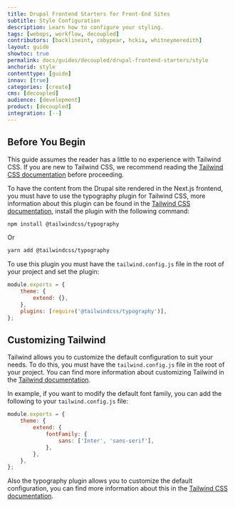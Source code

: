 ```yaml
---
title: Drupal Frontend Starters for Front-End Sites
subtitle: Style Configuration
description: Learn how to configure your styling.
tags: [webops, workflow, decoupled]
contributors: [backlineint, cobypear, hckia, whitneymeredith]
layout: guide
showtoc: true
permalink: docs/guides/decoupled/drupal-frontend-starters/style
anchorid: style
contenttype: [guide]
innav: [true]
categories: [create]
cms: [decoupled]
audience: [development]
product: [decoupled]
integration: [--]
---
```


## Before You Begin

This guide assumes the reader has a little to no experience with Tailwind CSS.
If you are new to Tailwind CSS, we recommend reading the
[Tailwind CSS documentation](https://tailwindcss.com/docs) before proceeding.

To have the content from the Drupal site rendered in the Next.js frontend, you
must have to use the typography plugin for Tailwind CSS, more information about
this plugin can be found in the
[Tailwind CSS documentation](https://tailwindcss.com/docs/typography-plugin),
install the plugin with the following command:

```bash
npm install @tailwindcss/typography
```

Or

```bash
yarn add @tailwindcss/typography
```

To use this plugin you must have the `tailwind.config.js` file in the root of
your project and set the plugin:

```js
module.exports = {
	theme: {
		extend: {},
	},
	plugins: [require('@tailwindcss/typography')],
};
```

## Customizing Tailwind

Tailwind allows you to customize the default configuration to suit your needs.
To do this, you must have the `tailwind.config.js` file in the root of your
project. You can find more information about customizing Tailwind in the
[Tailwind documentation](https://tailwindcss.com/docs/configuration).

In example, if you want to modify the default font family, you can add the
following to your `tailwind.config.js` file:

```js
module.exports = {
	theme: {
		extend: {
			fontFamily: {
				sans: ['Inter', 'sans-serif'],
			},
		},
	},
};
```

Also the typography plugin allows you to customize the default configuration,
you can find more information about this in the
[Tailwind CSS documentation](https://tailwindcss.com/docs/typography-plugin#customizing-the-css).
